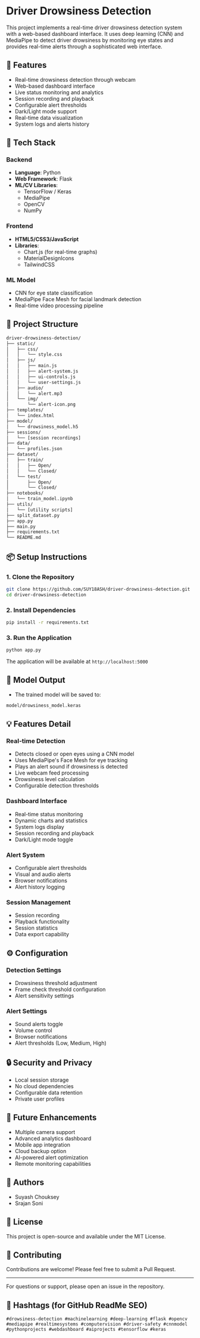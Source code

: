# Driver Drowsiness Detection

This project implements a real-time driver drowsiness detection system with a web-based dashboard interface. It uses deep learning (CNN) and MediaPipe to detect driver drowsiness by monitoring eye states and provides real-time alerts through a sophisticated web interface.

## 🚀 Features

- Real-time drowsiness detection through webcam
- Web-based dashboard interface
- Live status monitoring and analytics
- Session recording and playback
- Configurable alert thresholds
- Dark/Light mode support
- Real-time data visualization
- System logs and alerts history

## 🧠 Tech Stack

### Backend
- **Language**: Python
- **Web Framework**: Flask
- **ML/CV Libraries**:
  - TensorFlow / Keras
  - MediaPipe
  - OpenCV
  - NumPy

### Frontend
- **HTML5/CSS3/JavaScript**
- **Libraries**:
  - Chart.js (for real-time graphs)
  - MaterialDesignIcons
  - TailwindCSS

### ML Model
- CNN for eye state classification
- MediaPipe Face Mesh for facial landmark detection
- Real-time video processing pipeline

## 📁 Project Structure

```bash
driver-drowsiness-detection/
├── static/
│   ├── css/
│   │   └── style.css
│   ├── js/
│   │   ├── main.js
│   │   ├── alert-system.js
│   │   ├── ui-controls.js
│   │   └── user-settings.js
│   ├── audio/
│   │   └── alert.mp3
│   └── img/
│       └── alert-icon.png
├── templates/
│   └── index.html
├── model/
│   └── drowsiness_model.h5
├── sessions/
│   └── [session recordings]
├── data/
│   └── profiles.json
├── dataset/
│   ├── train/
│   │   ├── Open/
│   │   └── Closed/
│   └── test/
│       ├── Open/
│       └── Closed/
├── notebooks/
│   └── train_model.ipynb
├── utils/
│   └── [utility scripts]
├── split_dataset.py
├── app.py
├── main.py
├── requirements.txt
└── README.md
```

## 📦 Setup Instructions

### 1. Clone the Repository

```bash
git clone https://github.com/SUY18ASH/driver-drowsiness-detection.git
cd driver-drowsiness-detection
```

### 2. Install Dependencies

```bash
pip install -r requirements.txt
```

### 3. Run the Application

```bash
python app.py
```

The application will be available at `http://localhost:5000`

## 💾 Model Output

- The trained model will be saved to:

```bash
model/drowsiness_model.keras
```

## 💡 Features Detail

### Real-time Detection
- Detects closed or open eyes using a CNN model
- Uses MediaPipe's Face Mesh for eye tracking
- Plays an alert sound if drowsiness is detected
- Live webcam feed processing
- Drowsiness level calculation
- Configurable detection thresholds

### Dashboard Interface
- Real-time status monitoring
- Dynamic charts and statistics
- System logs display
- Session recording and playback
- Dark/Light mode toggle

### Alert System
- Configurable alert thresholds
- Visual and audio alerts
- Browser notifications
- Alert history logging

### Session Management
- Session recording
- Playback functionality
- Session statistics
- Data export capability

## ⚙️ Configuration

### Detection Settings
- Drowsiness threshold adjustment
- Frame check threshold configuration
- Alert sensitivity settings

### Alert Settings
- Sound alerts toggle
- Volume control
- Browser notifications
- Alert thresholds (Low, Medium, High)

## 🔒 Security and Privacy

- Local session storage
- No cloud dependencies
- Configurable data retention
- Private user profiles

## 🔮 Future Enhancements

- Multiple camera support
- Advanced analytics dashboard
- Mobile app integration
- Cloud backup option
- AI-powered alert optimization
- Remote monitoring capabilities

## 👤 Authors

- Suyash Chouksey
- Srajan Soni

## 📜 License

This project is open-source and available under the MIT License.

## 🤝 Contributing

Contributions are welcome! Please feel free to submit a Pull Request.

---

For questions or support, please open an issue in the repository.

## 🔖 Hashtags (for GitHub ReadMe SEO)

```
#drowsiness-detection #machinelearning #deep-learning #flask #opencv #mediapipe #realtimesystems #computervision #driver-safety #cnnmodel #pythonprojects #webdashboard #aiprojects #tensorflow #keras
```


